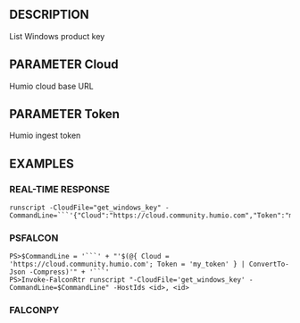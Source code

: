## DESCRIPTION
List Windows product key

## PARAMETER Cloud
Humio cloud base URL

## PARAMETER Token
Humio ingest token

## EXAMPLES

### REAL-TIME RESPONSE
```
runscript -CloudFile="get_windows_key" -CommandLine=```'{"Cloud":"https://cloud.community.humio.com","Token":"my_token"}'```
```
### PSFALCON
```
PS>$CommandLine = '```' + "'$(@{ Cloud = 'https://cloud.community.humio.com'; Token = 'my_token' } | ConvertTo-Json -Compress)'" + '```'
PS>Invoke-FalconRtr runscript "-CloudFile='get_windows_key' -CommandLine=$CommandLine" -HostIds <id>, <id>
```
### FALCONPY
